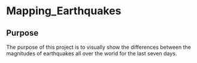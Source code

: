 # Mapping_Earthquakes

## Purpose

The purpose of this project is to visually show the differences between the magnitudes of earthquakes all over the world for the last seven days.
